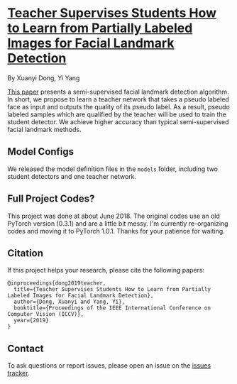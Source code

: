 # [Teacher Supervises Students How to Learn from Partially Labeled Images for Facial Landmark Detection](https://arxiv.org/abs/1908.02116)
By Xuanyi Dong, Yi Yang

[This paper](https://arxiv.org/abs/1908.02116) presents a semi-supervised facial landmark detection algorithm.
In short, we propose to learn a teacher network that takes a pseudo labeled face as input and outputs the quality of its pseudo label. As a result, pseudo labeled samples which are qualified by the teacher will be used to train the student detector. We achieve higher accuracy than typical semi-supervised facial landmark methods.

## Model Configs

We released the model definition files in the `models` folder, including two student detectors and one teacher network.

## Full Project Codes?

This project was done at about June 2018.
The original codes use an old PyTorch version (0.3.1) and are a little bit messy.
I'm currently re-organizing codes and moving it to PyTorch 1.0.1.
Thanks for your patience for waiting.

## Citation
If this project helps your research, please cite the following papers:
```
@inproceedings{dong2019teacher,
  title={Teacher Supervises Students How to Learn from Partially Labeled Images for Facial Landmark Detection},
  author={Dong, Xuanyi and Yang, Yi},
  booktitle={Proceedings of the IEEE International Conference on Computer Vision (ICCV)},
  year={2019}
}
```

## Contact
To ask questions or report issues, please open an issue on the [issues tracker](https://github.com/D-X-Y/landmark-detection/issues).
